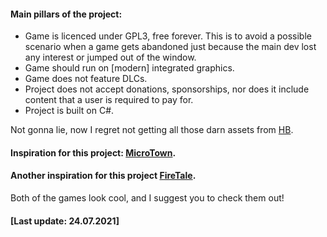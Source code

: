 
#### Main pillars of the project:

- Game is licenced under GPL3, free forever. This is to avoid a possible scenario when a game gets abandoned just because the main dev lost any interest or jumped out of the window.
- Game should run on [modern] integrated graphics.
- Game does not feature DLCs.
- Project does not accept donations, sponsorships, nor does it include content that a user is required to pay for.
- Project is built on C#.

 Not gonna lie, now I regret not getting all those darn assets from [HB](https://humblebundle.com).

#### Inspiration for this project: [MicroTown](https://www.snowyashgames.com/microtown/).

#### Another inspiration for this project [FireTale](https://lukehollenback.itch.io/firetale).

Both of the games look cool, and I suggest you to check them out!

#### [Last update: 24.07.2021]
